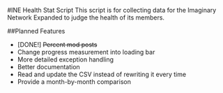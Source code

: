 #INE Health Stat Script
This script is for collecting data for the Imaginary Network Expanded to judge the health of its members.

##Planned Features

* [DONE!] ~~Percent mod posts~~
* Change progress measurement into loading bar
* More detailed exception handling
* Better documentation
* Read and update the CSV instead of rewriting it every time
* Provide a month-by-month comparison
